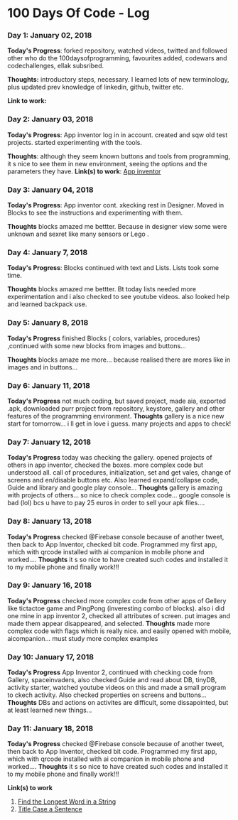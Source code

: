 # 100 Days Of Code - Log

### Day 1: January 02, 2018 

**Today's Progress**: forked repository, watched videos, twitted and followed other who do the 100daysofprogramming, favourites added, codewars and codechallenges, ellak subsribed.

**Thoughts:** introductory steps, necessary. I learned lots of new terminology, plus updated prev knowledge of linkedin, github, twitter etc.

**Link to work:** 

### Day 2: January 03, 2018 

**Today's Progress**: App inventor log in in account. created and sqw old test projects. started experimenting with the tools.

**Thoughts**: although they seem known buttons and tools from programming, it s nice to see them in new environment, seeing the options and the parameters they have.
**Link(s) to work**: [App inventor](http://ai2.appinventor.mit.edu)


### Day 3: January 04, 2018 

**Today's Progress**: App inventor cont. xkecking rest in Designer. Moved in Blocks to see the instructions and experimenting with them.

**Thoughts** blocks amazed me bettter. Because in designer view some were unknown and sexret like many sensors or Lego .

### Day 4:  January 7, 2018

**Today's Progress**: Blocks continued with text and Lists. Lists took some time. 

**Thoughts** blocks amazed me bettter. Bt today lists needed more experimentation and i also checked to see youtube videos. also looked help and learned backpack use.

### Day 5:  January 8, 2018

**Today's Progress** finished Blocks ( colors, variables, procedures) ,continued with some new blocks from images and buttons... 

**Thoughts** blocks amaze me more... because realised there are mores like in images and in buttons...

### Day 6:  January 11, 2018

**Today's Progress** not much coding, but saved project, made aia, exported .apk, downloaded purr project from repository, keystore, gallery and other features of the programming environment.
**Thoughts** gallery is a nice new start for tomorrow... i ll get in love i guess. many projects and apps to check!

### Day 7:  January 12, 2018

**Today's Progress** today was checking the gallery. opened projects of others in app inventor, checked the boxes. more complex code but understood all. call of procedures, initialization, set and get vales, change of screens and en/disable buttons etc.
Also learned expand/collapse code, Guide and library and google play console...
**Thoughts** gallery is amazing with projects of others... so nice to check complex code... google console is bad (lol) bcs u have to pay 25 euros in order to sell your apk files....

### Day 8:  January 13, 2018

**Today's Progress** checked @Firebase console because of another tweet, then back to App Inventor, checked bit code. Programmed my first app, which with qrcode installed with ai companion in mobile phone and worked....
**Thoughts** it s so nice to have created such codes and installed it to my mobile phone and finally work!!!

### Day 9:  January 16, 2018

**Today's Progress**  checked more complex code from other apps of Gellery like tictactoe game and PingPong (inveresting combo of blocks). also i did one mine in app inventor 2, checked all attributes of screen. put images and made them appear disappeared, and selected.
**Thoughts** made more complex code with flags which is really nice. and easily opened with mobile, aicompanion... must study more complex examples

### Day 10:  January 17, 2018

**Today's Progress** App Inventor 2, continued with checking code from Gallery, spaceinvaders, also checked Guide and read about DB, tinyDB, activity starter, watched youtube videos on this and made a small program to ckech activity. Also checked properties on screens and buttons...
**Thoughts** DBs and actions on activites are difficult, some dissapointed, but at least learned new things...

### Day 11:  January 18, 2018

**Today's Progress** checked @Firebase console because of another tweet, then back to App Inventor, checked bit code. Programmed my first app, which with qrcode installed with ai companion in mobile phone and worked....
**Thoughts** it s so nice to have created such codes and installed it to my mobile phone and finally work!!!


**Link(s) to work**
1. [Find the Longest Word in a String](https://www.freecodecamp.com/challenges/find-the-longest-word-in-a-string)
2. [Title Case a Sentence](https://www.freecodecamp.com/challenges/title-case-a-sentence)
